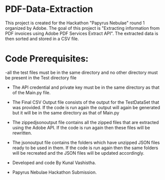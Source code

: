 # PDF-Data-Extraction
This project is created for the Hackathon "Papyrus Nebulae" round 1 organized by Adobe. The goal of this project is  "Extracting information from PDF invoices using Adobe PDF Services Extract API". The extracted data is then sorted and stored in a CSV file.

# Code Prerequisites:
-all the test files must be in the same directory and no other directory must be present in the Test directory file
- The API credential and private key must be in the same directory as that of the Main.py file.

- The Final CSV Output file consists of the output for the TestDataSet that was provided. If the code is run again the output will again be generated but it will be in the same directory as that of Main.py
- The zippedjsonoutput file contains all the zipped files that are extracted using the Adobe API. If the code is run again then these files will be rewritten.
- The jsonoutput file contains the folders which have unzipped JSON files ready to be used in them. If the code is run again then the same folders will be recreated and the JSON files will be updated accordingly.

- Developed and code  By Kunal Vashistha. 
- Papyrus Nebulae Hackathon Submission.
 
